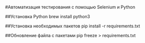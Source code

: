 #Автоматизация тестирования с помощью Selenium и Python

##Установка Python
brew install python3

##Установка необходимых пакетов
pip install -r requirements.txt

##Обновление файла с пакетами
pip freeze > requirements.txt

